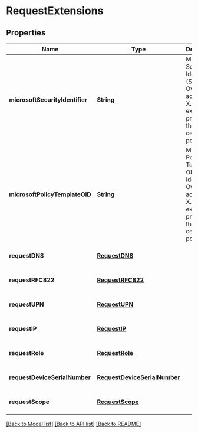 # RequestExtensions
## Properties

| Name | Type | Description | Notes |
|------------ | ------------- | ------------- | -------------|
| **microsoftSecurityIdentifier** | **String** | Microsoft Security Identifier (SID) Override or add the X.509 extension is present in the certificate policy  | [optional] [default to null] |
| **microsoftPolicyTemplateOID** | **String** | Microsoft Policy Template Object Identifier. Override or add the X.509 extension is present in the certificate policy  | [optional] [default to null] |
| **requestDNS** | [**RequestDNS**](RequestDNS.md) |  | [optional] [default to null] |
| **requestRFC822** | [**RequestRFC822**](RequestRFC822.md) |  | [optional] [default to null] |
| **requestUPN** | [**RequestUPN**](RequestUPN.md) |  | [optional] [default to null] |
| **requestIP** | [**RequestIP**](RequestIP.md) |  | [optional] [default to null] |
| **requestRole** | [**RequestRole**](RequestRole.md) |  | [optional] [default to null] |
| **requestDeviceSerialNumber** | [**RequestDeviceSerialNumber**](RequestDeviceSerialNumber.md) |  | [optional] [default to null] |
| **requestScope** | [**RequestScope**](RequestScope.md) |  | [optional] [default to null] |

[[Back to Model list]](../README.md#documentation-for-models) [[Back to API list]](../README.md#documentation-for-api-endpoints) [[Back to README]](../README.md)

